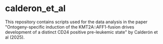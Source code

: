 # calderon_et_al

This repository contains scripts used for the data analysis in the paper "Ontogeny-specific induction of the KMT2A::AFF1-fusion drives development of a distinct CD24 positive pre-leukemic state" by Calderón et al (2025).
